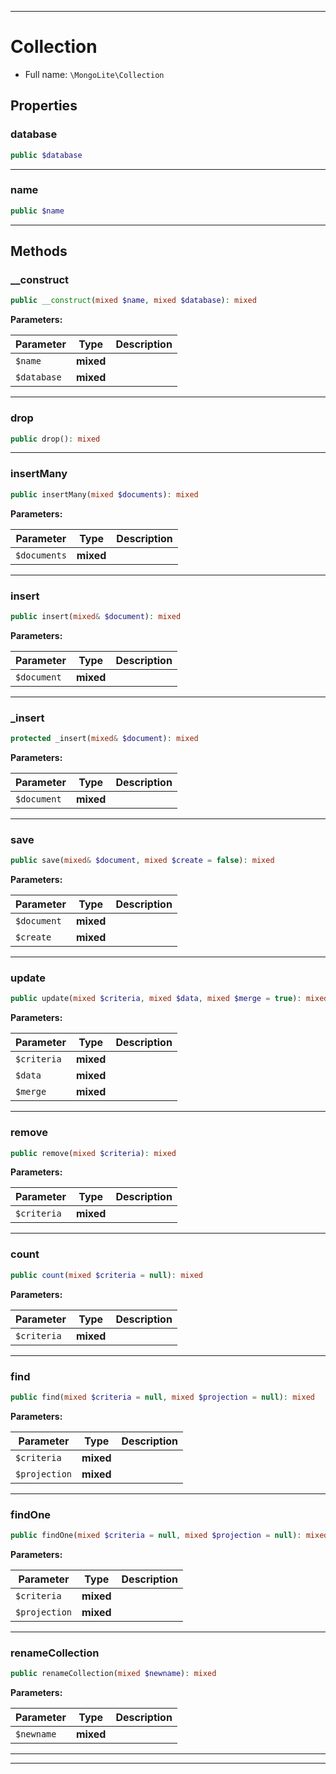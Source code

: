 ***

# Collection





* Full name: `\MongoLite\Collection`



## Properties


### database



```php
public $database
```






***

### name



```php
public $name
```






***

## Methods


### __construct



```php
public __construct(mixed $name, mixed $database): mixed
```








**Parameters:**

| Parameter | Type | Description |
|-----------|------|-------------|
| `$name` | **mixed** |  |
| `$database` | **mixed** |  |




***

### drop



```php
public drop(): mixed
```











***

### insertMany



```php
public insertMany(mixed $documents): mixed
```








**Parameters:**

| Parameter | Type | Description |
|-----------|------|-------------|
| `$documents` | **mixed** |  |




***

### insert



```php
public insert(mixed& $document): mixed
```








**Parameters:**

| Parameter | Type | Description |
|-----------|------|-------------|
| `$document` | **mixed** |  |




***

### _insert



```php
protected _insert(mixed& $document): mixed
```








**Parameters:**

| Parameter | Type | Description |
|-----------|------|-------------|
| `$document` | **mixed** |  |




***

### save



```php
public save(mixed& $document, mixed $create = false): mixed
```








**Parameters:**

| Parameter | Type | Description |
|-----------|------|-------------|
| `$document` | **mixed** |  |
| `$create` | **mixed** |  |




***

### update



```php
public update(mixed $criteria, mixed $data, mixed $merge = true): mixed
```








**Parameters:**

| Parameter | Type | Description |
|-----------|------|-------------|
| `$criteria` | **mixed** |  |
| `$data` | **mixed** |  |
| `$merge` | **mixed** |  |




***

### remove



```php
public remove(mixed $criteria): mixed
```








**Parameters:**

| Parameter | Type | Description |
|-----------|------|-------------|
| `$criteria` | **mixed** |  |




***

### count



```php
public count(mixed $criteria = null): mixed
```








**Parameters:**

| Parameter | Type | Description |
|-----------|------|-------------|
| `$criteria` | **mixed** |  |




***

### find



```php
public find(mixed $criteria = null, mixed $projection = null): mixed
```








**Parameters:**

| Parameter | Type | Description |
|-----------|------|-------------|
| `$criteria` | **mixed** |  |
| `$projection` | **mixed** |  |




***

### findOne



```php
public findOne(mixed $criteria = null, mixed $projection = null): mixed
```








**Parameters:**

| Parameter | Type | Description |
|-----------|------|-------------|
| `$criteria` | **mixed** |  |
| `$projection` | **mixed** |  |




***

### renameCollection



```php
public renameCollection(mixed $newname): mixed
```








**Parameters:**

| Parameter | Type | Description |
|-----------|------|-------------|
| `$newname` | **mixed** |  |




***


***

